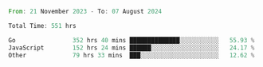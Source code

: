 <!--START_SECTION:waka-->

```rust
From: 21 November 2023 - To: 07 August 2024

Total Time: 551 hrs

Go                352 hrs 40 mins ██████████████░░░░░░░░░░░   55.93 %
JavaScript        152 hrs 24 mins ██████░░░░░░░░░░░░░░░░░░░   24.17 %
Other             79 hrs 33 mins  ███░░░░░░░░░░░░░░░░░░░░░░   12.62 %
```

<!--END_SECTION:waka-->
